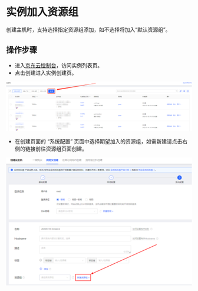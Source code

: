 # 实例加入资源组

创建主机时，支持选择指定资源组添加，如不选择将加入“默认资源组”。

## 操作步骤

- 进入[京东云控制台](https://cns-console.jdcloud.com/host/compute/list)，访问实例列表页。
- 点击创建进入实例创建页。

![sdsd](../../../../../image/Elastic-Compute/Virtual-Machine/image-1.png)

- 在创建页面的 “系统配置” 页面中选择期望加入的资源组，如需新建请点击右侧的链接前往资源组页面创建。

![sdsd](../../../../../image/Elastic-Compute/Virtual-Machine/image-3.png)

